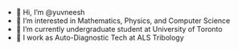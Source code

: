 - 👋 Hi, I’m @yuvneesh
- 👀 I’m interested in Mathematics, Physics, and Computer Science
- 🌱 I’m currently undergraduate student at University of Toronto
- 🧪 I work as Auto-Diagnostic Tech at ALS Tribology 

<!---
yuvneesh/yuvneesh is a ✨ special ✨ repository because its `README.md` (this file) appears on your GitHub profile.
You can click the Preview link to take a look at your changes.
--->

